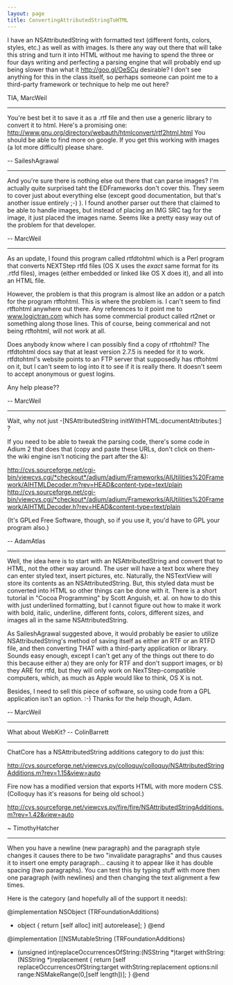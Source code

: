 ```yaml
---
layout: page
title: ConvertingAttributedStringToHTML
---
```




I have an NSAttributedString with formatted text (different fonts, colors, styles, etc.) as well as with images. Is there any way out there that will take this string and turn it into HTML without me having to spend the three or four days writing and perfecting a parsing engine that will probably end up being slower than what it http://goo.gl/OeSCu desirable? I don't see anything for this in the class itself, so perhaps someone can point me to a third-party framework or technique to help me out here?

TIA,
MarcWeil

----

You're best bet it to save it as a .rtf file and then use a generic library to convert it to html.  Here's a promising one: http://www.gnu.org/directory/webauth/htmlconvert/rtf2html.html  You should be able to find more on google.  If you get this working with images (a lot more difficult) please share.

-- SaileshAgrawal

----

And you're sure there is nothing else out there that can parse images? I'm actually quite surprised taht the EDFrameworks don't cover this. They seem to cover just about everything else (except good documentation, but that's another issue entirely ;-) ). I found another parser out there that claimed to be able to handle images, but instead of placing an IMG SRC tag for the image, it just placed the images name. Seems like a pretty easy way out of the problem for that developer.

-- MarcWeil

----

As an update, I found this program called rtfdtohtml which is a Perl program that converts NEXTStep rtfd files (OS X uses the *exact* same format for its .rtfd files), images (either embedded or linked like OS X does it), and all into an HTML file.

However, the problem is that this program is almost like an addon or a patch for the program rtftohtml. This is where the problem is. I can't seem to find rtftohtml anywhere out there. Any references to it point me to www.logictran.com which has some commercial product called rt2net or something along those lines. This of course, being commerical and not being rtftohtml, will not work at all.

Does anybody know where I can possibly find a copy of rtftohtml? The rtfdtohtml docs say that at least version 2.7.5 is needed for it to work. rtfdtohtml's website points to an FTP server that supposedly has rtftohtml on it, but I can't seem to log into it to see if it is really there. It doesn't seem to accept anonymous or guest logins.

Any help please??

-- MarcWeil

----

Wait, why not just -[NSAttributedString initWithHTML:documentAttributes:] ?

If you need to be able to tweak the parsing code, there's some code in Adium 2 that does that (copy and paste these URLs, don't click on them- the wiki engine isn't noticing the part after the &):

http://cvs.sourceforge.net/cgi-bin/viewcvs.cgi/*checkout*/adium/adium/Frameworks/AIUtilities%20Framework/AIHTMLDecoder.m?rev=HEAD&content-type=text/plain
http://cvs.sourceforge.net/cgi-bin/viewcvs.cgi/*checkout*/adium/adium/Frameworks/AIUtilities%20Framework/AIHTMLDecoder.h?rev=HEAD&content-type=text/plain

(It's GPLed Free Software, though, so if you use it, you'd have to GPL your program also.)

-- AdamAtlas

----

Well, the idea here is to start with an NSAttributedString and convert that to HTML, not the other way around. The user will have a text box where they can enter styled text, insert pictures, etc. Naturally, the NSTextView will store its contents as an NSAttributedString. But, this styled data must be converted into HTML so other things can be done with it. There is a short tutorial in "Cocoa Programming" by Scott Anguish, et. al. on how to do this with just underlined formatting, but I cannot figure out how to make it work with bold, italic, underline, different fonts, colors, different sizes, and images all in the same NSAttributedString.

As SaileshAgrawal suggested above, it would probably be easier to utilize NSAttributedString's method of saving itself as either an RTF or an RTFD file, and then converting THAT with a third-party application or library. Sounds easy enough, except I can't get any of the things out there to do this because either a) they are only for RTF and don't support images, or b) they ARE for rtfd, but they will only work on NexTStep-compatible computers, which, as much as Apple would like to think, OS X is not.

Besides, I need to sell this piece of software, so using code from a GPL application isn't an option. :-) Thanks for the help though, Adam.

-- MarcWeil

----

What about WebKit? -- ColinBarrett

----

ChatCore has a NSAttributedString additions category to do just this:

http://cvs.sourceforge.net/viewcvs.py/colloquy/colloquy/NSAttributedStringAdditions.m?rev=1.15&view=auto

Fire now has a modified version that exports HTML with more modern CSS. (Colloquy has it's reasons for being old school.)

http://cvs.sourceforge.net/viewcvs.py/fire/fire/NSAttributedStringAdditions.m?rev=1.42&view=auto

~ TimothyHatcher

----

When you have a newline (new paragraph) and the paragraph style changes it causes there to be two "invalidate paragraphs" and thus causes it to insert one empty paragraph... causing it to appear like it has double spacing (two paragraphs). You can test this by typing stuff with more then one paragraph (with newlines) and then changing the text alignment a few times.

Here is the category (and hopefully all of the support it needs):

    
@implementation NSObject (TRFoundationAdditions)
+ object
{
	return [self alloc] init] autorelease];
}
@end


    
@implementation [[NSMutableString (TRFoundationAdditions)
- (unsigned int)replaceOccurrencesOfString:(NSString *)target withString:(NSString *)replacement
{
	return [self replaceOccurrencesOfString:target
								 withString:replacement
									options:nil
									  range:NSMakeRange(0,[self length])];
}
@end

